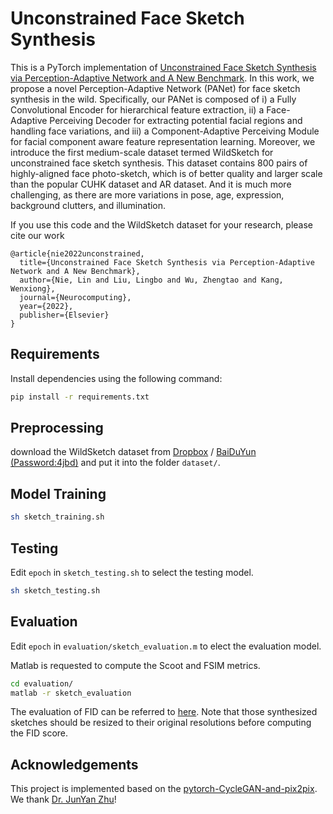 # Unconstrained Face Sketch Synthesis

This is a PyTorch implementation of [Unconstrained Face Sketch Synthesis via Perception-Adaptive Network and A New Benchmark](https://www.sciencedirect.com/science/article/pii/S0925231222004660?casa_token=5SR0cXEgOMMAAAAA:ReCvofI1rcmBY_GRxzhtn3KgiwZx5sTvll8TP3qrhDqtzyDXyIyV45OxlNP-iHw21SQZXfQ). In this work, we propose a novel Perception-Adaptive Network (PANet) for face sketch synthesis in the wild. Specifically, our PANet is composed of i) a Fully Convolutional Encoder for hierarchical feature extraction, ii) a Face-Adaptive Perceiving Decoder for extracting potential facial regions and handling face variations, and iii) a Component-Adaptive Perceiving Module for facial component aware feature representation learning. Moreover, we introduce the first medium-scale dataset termed WildSketch for unconstrained face sketch synthesis. This dataset contains 800 pairs of highly-aligned face photo-sketch, which is of better quality and larger scale than the popular CUHK dataset and AR dataset. And it is much more challenging, as there are more variations in pose, age, expression, background clutters, and illumination. 

If you use this code and the WildSketch dataset for your research, please cite our work

```
@article{nie2022unconstrained,
  title={Unconstrained Face Sketch Synthesis via Perception-Adaptive Network and A New Benchmark},
  author={Nie, Lin and Liu, Lingbo and Wu, Zhengtao and Kang, Wenxiong},
  journal={Neurocomputing},
  year={2022},
  publisher={Elsevier}
}
```

## Requirements
Install dependencies using the following command:
```bash
pip install -r requirements.txt
```

## Preprocessing
 download the WildSketch dataset from [Dropbox](https://www.dropbox.com/s/kjjwobzxkdouqx1/WildSketch.zip?dl=0) / [BaiDuYun (Password:4jbd)](https://pan.baidu.com/s/1xatF4370gl0mmbMjOv-UsQ) and put it into the folder ```dataset/```.


## Model Training
```bash
sh sketch_training.sh
```

## Testing
Edit ```epoch``` in ```sketch_testing.sh``` to select the testing model.
```bash
sh sketch_testing.sh
```

## Evaluation
Edit ```epoch``` in ```evaluation/sketch_evaluation.m``` to elect the evaluation model.

Matlab is requested to compute the Scoot and FSIM metrics.
```bash
cd evaluation/
matlab -r sketch_evaluation
```

The evaluation of FID can be referred to [here](https://github.com/mseitzer/pytorch-fid). Note that those synthesized sketches should be resized to their original resolutions before computing the FID score.

## Acknowledgements

This project is implemented based on the [pytorch-CycleGAN-and-pix2pix](https://github.com/junyanz/pytorch-CycleGAN-and-pix2pix).
We thank [Dr. JunYan Zhu](https://www.cs.cmu.edu/~junyanz/)!
